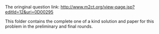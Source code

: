 The oringinal question link: http://www.m2ct.org/view-page.jsp?editId=12&uri=0D00295

This folder contains the complete one of a kind solution and paper for this problem in the preliminary and final rounds.
